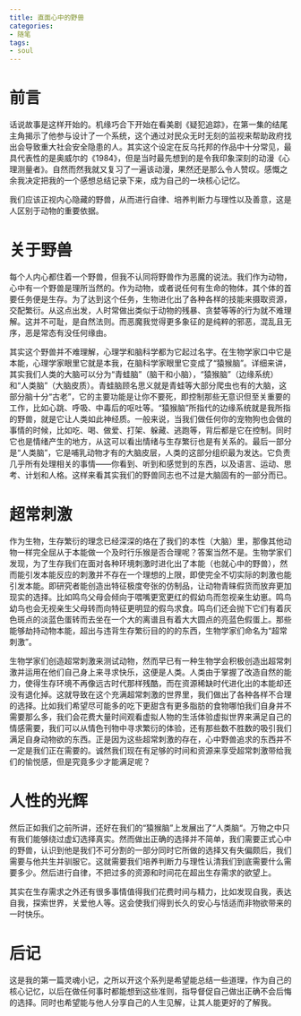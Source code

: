 ```yaml
---
title: 直面心中的野兽
categories:
- 随笔
tags:
- soul
---
```

# 前言
话说故事是这样开始的。机缘巧合下开始在看美剧《疑犯追踪》，在第一集的结尾主角揭示了他参与设计了一个系统，这个通过对民众无时无刻的监视来帮助政府找出会导致重大社会安全隐患的人。其实这个设定在反乌托邦的作品中十分常见，最具代表性的是奥威尔的《1984》，但是当时最先想到的是令我印象深刻的动漫《心理测量者》。自然而然我就又复习了一遍该动漫，果然还是那么令人赞叹。感慨之余我决定把我的一个感想总结记录下来，成为自己的一块核心记忆。
>
我们应该正视内心隐藏的野兽，从而进行自律、培养判断力与理性以及善意，这是人区别于动物的重要依据。
>
<!-- more -->
# 关于野兽
每个人内心都住着一个野兽，但我不认同将野兽作为恶魔的说法。我们作为动物，心中有一个野兽是理所当然的。作为动物，或者说任何有生命的物体，其个体的首要任务便是生存。为了达到这个任务，生物进化出了各种各样的技能来摄取资源，交配繁衍。从这点出发，人时常做出类似于动物的残暴、贪婪等等的行为就不难理解。这并不可耻，是自然法则。而恶魔我觉得更多象征的是纯粹的邪恶，混乱且无序，恶是常态有没任何缘由。  

其实这个野兽并不难理解，心理学和脑科学都为它起过名字。在生物学家口中它是本能，心理学家眼里它就是本我，在脑科学家眼里它变成了“猿猴脑”。详细来讲，其实我们人类的大脑可以分为“青蛙脑”（脑干和小脑），“猿猴脑”（边缘系统）和“人类脑”（大脑皮质）。青蛙脑顾名思义就是青蛙等大部分爬虫也有的大脑，这部分脑十分“古老”，它的主要功能是让你不要死，即控制那些无意识但至关重要的工作，比如心跳、呼吸、中毒后的呕吐等。“猿猴脑”所指代的边缘系统就是我所指的野兽，就是它让人类如此神经质。一般来说，当我们做任何你的宠物狗也会做的事情的时候，比如吃、喝、做爱、打架、躲藏、逃跑等，背后都是它在控制。同时它也是情绪产生的地方，从这可以看出情绪与生存繁衍也是有关系的。最后一部分是“人类脑”，它是哺乳动物才有的大脑皮层，人类的这部分组织最为发达。它负责几乎所有处理相关的事情——你看到、听到和感觉到的东西，以及语言、运动、思考、计划和人格。这样来看其实我们的野兽同志也不过是大脑固有的一部分而已。 
# 超常刺激
作为生物，生存繁衍的理念已经深深的烙在了我们的本性（大脑）里，那像其他动物一样完全屈从于本能做一个及时行乐猴是否合理呢？答案当然不是。生物学家们发现，为了生存我们在面对各种环境刺激时进化出了本能（也就心中的野兽），然而能引发本能反应的刺激并不存在一个理想的上限，即使完全不切实际的刺激也能引发本能。即研究者能创造出特征极度夸张的仿制品，让动物青睐假货而放弃更加现实的选择。比如鸣鸟父母会倾向于喂嘴更宽更红的假幼鸟而忽视亲生幼崽。鸣鸟幼鸟也会无视亲生父母转而向特征更明显的假鸟求食。鸣鸟们还会抛下它们有着灰色斑点的淡蓝色蛋转而去坐在一个大的离谱且有着大大圆点的亮蓝色假蛋上。那些能够劫持动物本能，超出与违背生存繁衍目的的的东西，生物学家们命名为“超常刺激”。  

生物学家们创造超常刺激来测试动物，然而早已有一种生物学会积极创造出超常刺激并运用在他们自己身上来寻求快乐，这便是人类。人类由于掌握了改造自然的能力，使得生存环境不再像远古时代那样残酷，而在资源稀缺时代进化出的本能却还没有退化掉。这就导致在这个充满超常刺激的世界里，我们做出了各种各样不合理的选择。比如我们希望尽可能多的吃下更甜含有更多脂肪的食物哪怕我们自身并不需要那么多，我们会花费大量时间观看虚拟人物的生活体验虚拟世界来满足自己的情感需要，我们可以从情色刊物中寻求繁衍的体验，还有那些数不胜数的吸引我们满足自身动物欲的东西。正是因为这些超常刺激的存在，心中野兽追求的东西并不一定是我们正在需要的。诚然我们现在有足够的时间和资源来享受超常刺激带给我们的愉悦感，但是究竟多少才能满足呢？
# 人性的光辉
然后正如我们之前所讲，还好在我们的“猿猴脑”上发展出了“人类脑“。万物之中只有我们能够绕过虚幻选择真实。然而做出正确的选择并不简单，我们需要正式心中的野兽，认识到他是我们不可分割的一部分同时它所做的选择又有失偏颇后，我们需要与他共生并驯服它。这就需要我们培养判断力与理性认清我们到底需要什么需要多少。然后进行自律，不把过多的资源和时间花在超出生存需求的欲望上。  

其实在生存需求之外还有很多事情值得我们花费时间与精力，比如发现自我，表达自我，探索世界，关爱他人等。这会使我们得到长久的安心与恬适而非物欲带来的一时快乐。
# 后记
这是我的第一篇灵魂小记，之所以开这个系列是希望能总结一些道理，作为自己的核心记忆，以后在做任何事时都能想到这些准则，指导督促自己做出正确不会后悔的选择。同时也希望能与他人分享自己的人生见解，让其人能更好的了解我。  

